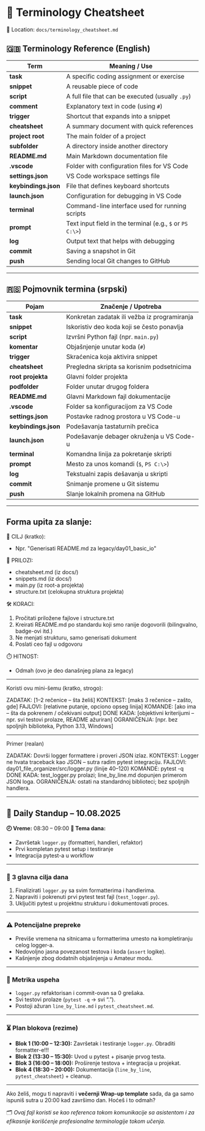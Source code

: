 # 🧠 Terminology Cheatsheet

📁 Location: `docs/terminology_cheatsheet.md`

## 🇬🇧 Terminology Reference (English)

| Term                 | Meaning / Use                                             |
| -------------------- | --------------------------------------------------------- |
| **task**             | A specific coding assignment or exercise                  |
| **snippet**          | A reusable piece of code                                  |
| **script**           | A full file that can be executed (usually `.py`)          |
| **comment**          | Explanatory text in code (using `#`)                      |
| **trigger**          | Shortcut that expands into a snippet                      |
| **cheatsheet**       | A summary document with quick references                  |
| **project root**     | The main folder of a project                              |
| **subfolder**        | A directory inside another directory                      |
| **README.md**        | Main Markdown documentation file                          |
| **.vscode**          | Folder with configuration files for VS Code               |
| **settings.json**    | VS Code workspace settings file                           |
| **keybindings.json** | File that defines keyboard shortcuts                      |
| **launch.json**      | Configuration for debugging in VS Code                    |
| **terminal**         | Command-line interface used for running scripts           |
| **prompt**           | Text input field in the terminal (e.g., `$` or `PS C:\>`) |
| **log**              | Output text that helps with debugging                     |
| **commit**           | Saving a snapshot in Git                                  |
| **push**             | Sending local Git changes to GitHub                       |

---

## 🇷🇸 Pojmovnik termina (srpski)

| Pojam                | Značenje / Upotreba                          |
| -------------------- | -------------------------------------------- |
| **task**             | Konkretan zadatak ili vežba iz programiranja |
| **snippet**          | Iskoristiv deo koda koji se često ponavlja   |
| **script**           | Izvršni Python fajl (npr. `main.py`)         |
| **komentar**         | Objašnjenje unutar koda (`#`)                |
| **trigger**          | Skraćenica koja aktivira snippet             |
| **cheatsheet**       | Pregledna skripta sa korisnim podsetnicima   |
| **root projekta**    | Glavni folder projekta                       |
| **podfolder**        | Folder unutar drugog foldera                 |
| **README.md**        | Glavni Markdown fajl dokumentacije           |
| **.vscode**          | Folder sa konfiguracijom za VS Code          |
| **settings.json**    | Postavke radnog prostora u VS Code-u         |
| **keybindings.json** | Podešavanja tastaturnih prečica              |
| **launch.json**      | Podešavanje debager okruženja u VS Code-u    |
| **terminal**         | Komandna linija za pokretanje skripti        |
| **prompt**           | Mesto za unos komandi (`$`, `PS C:\>`)       |
| **log**              | Tekstualni zapis dešavanja u skripti         |
| **commit**           | Snimanje promene u Git sistemu               |
| **push**             | Slanje lokalnih promena na GitHub            |

---

## Forma upita za slanje:

🎯 CILJ (kratko):

- Npr. "Generisati README.md za legacy/day01_basic_io"

📂 PRILOZI:

- cheatsheet.md (iz docs/)
- snippets.md (iz docs/)
- main.py (iz root-a projekta)
- structure.txt (celokupna struktura projekta)

🛠️ KORACI:

1. Pročitati priložene fajlove i structure.txt
2. Kreirati README.md po standardu koji smo ranije dogovorili (bilingvalno, badge-ovi itd.)
3. Ne menjati strukturu, samo generisati dokument
4. Poslati ceo fajl u odgovoru

⏱️ HITNOST:

- Odmah (ovo je deo današnjeg plana za legacy)

---

Koristi ovu mini-šemu (kratko, strogo):

ZADATAK: [1–2 rečenice – šta želiš]
KONTEKST: [maks 3 rečenice – zašto, gde]
FAJLOVI: [relativne putanje, opciono opseg linija]
KOMANDE: [ako ima – šta da pokrenem / očekivani output]
DONE KADA: [objektivni kriterijumi – npr. svi testovi prolaze, README ažuriran]
OGRANIČENJA: [npr. bez spoljnjih biblioteka, Python 3.13, Windows]

---

Primer (realan)

ZADATAK: Dovrši logger formattere i proveri JSON izlaz.
KONTEKST: Logger ne hvata traceback kao JSON – sutra radim pytest integraciju.
FAJLOVI: day01_file_organizer/src/logger.py (linije 40–120)
KOMANDE: pytest -q
DONE KADA: test_logger.py prolazi; line_by_line.md dopunjen primerom JSON loga.
OGRANIČENJA: ostati na standardnoj biblioteci; bez spoljnjih handlera.

---

## 📅 Daily Standup – 10.08.2025

**🕗 Vreme:** 08:30 – 09:00
**🎯 Tema dana:**

- Završetak `logger.py` (formatteri, handleri, refaktor)
- Prvi kompletan pytest setup i testiranje
- Integracija pytest-a u workflow

---

### 🎯 **3 glavna cilja dana**

1. Finalizirati `logger.py` sa svim formatterima i handlerima.
2. Napraviti i pokrenuti prvi pytest test fajl (`test_logger.py`).
3. Uključiti pytest u projektnu strukturu i dokumentovati proces.

---

### ⚠️ **Potencijalne prepreke**

- Previše vremena na sitnicama u formatterima umesto na kompletiranju celog logger-a.
- Nedovoljno jasna povezanost testova i koda (`assert` logike).
- Kašnjenje zbog dodatnih objašnjenja u Amateur modu.

---

### 📏 **Metrika uspeha**

- `logger.py` refaktorisan i commit-ovan sa 0 grešaka.
- Svi testovi prolaze (`pytest -q` → svi “.”).
- Postoji ažuran `line_by_line.md` i `pytest_cheatsheet.md`.

---

### ⏳ **Plan blokova (rezime)**

- **Blok 1 (10:00 – 12:30):** Završetak i testiranje `logger.py`. Obraditi formatter-e!!!
- **Blok 2 (13:30 – 15:30):** Uvod u pytest + pisanje prvog testa.
- **Blok 3 (16:00 – 18:00):** Proširenje testova + integracija u projekat.
- **Blok 4 (18:30 – 20:00):** Dokumentacija (`line_by_line`, `pytest_cheatsheet`) + cleanup.

---

Ako želiš, mogu ti napraviti i **večernji Wrap-up template** sada, da ga samo ispuniš sutra u 20:00 kad završimo dan.
Hoćeš i to odmah?

🗂️ _Ovaj fajl koristi se kao referenca tokom komunikacije sa asistentom i za efikasnije korišćenje profesionalne terminologije tokom učenja._
